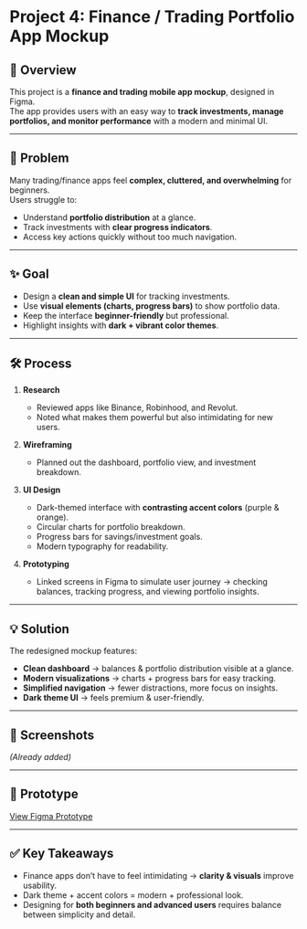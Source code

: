 # Project 4: Finance / Trading Portfolio App Mockup

## 📌 Overview
This project is a **finance and trading mobile app mockup**, designed in Figma.  
The app provides users with an easy way to **track investments, manage portfolios, and monitor performance** with a modern and minimal UI.

---

## 🎯 Problem
Many trading/finance apps feel **complex, cluttered, and overwhelming** for beginners.  
Users struggle to:  
- Understand **portfolio distribution** at a glance.  
- Track investments with **clear progress indicators**.  
- Access key actions quickly without too much navigation.  

---

## ✨ Goal
- Design a **clean and simple UI** for tracking investments.  
- Use **visual elements (charts, progress bars)** to show portfolio data.  
- Keep the interface **beginner-friendly** but professional.  
- Highlight insights with **dark + vibrant color themes**.  

---

## 🛠 Process
1. **Research**  
   - Reviewed apps like Binance, Robinhood, and Revolut.  
   - Noted what makes them powerful but also intimidating for new users.  

2. **Wireframing**  
   - Planned out the dashboard, portfolio view, and investment breakdown.  

3. **UI Design**  
   - Dark-themed interface with **contrasting accent colors** (purple & orange).  
   - Circular charts for portfolio breakdown.  
   - Progress bars for savings/investment goals.  
   - Modern typography for readability.  

4. **Prototyping**  
   - Linked screens in Figma to simulate user journey → checking balances, tracking progress, and viewing portfolio insights.  

---

## 💡 Solution
The redesigned mockup features:  
- **Clean dashboard** → balances & portfolio distribution visible at a glance.  
- **Modern visualizations** → charts + progress bars for easy tracking.  
- **Simplified navigation** → fewer distractions, more focus on insights.  
- **Dark theme UI** → feels premium & user-friendly.  

---

## 📸 Screenshots
*(Already added)*  


---

## 🔗 Prototype
[View Figma Prototype](https://www.figma.com/proto/OEz21mBeG2XxOl93RF4ASa/Portfolio-project?page-id=0%3A1&node-id=2-2&viewport=-146%2C203%2C0.51&t=8jls4I6HmAfIMyBj-1&scaling=scale-down&content-scaling=fixed&starting-point-node-id=2%3A2&show-proto-sidebar=1)  

---

## ✅ Key Takeaways
- Finance apps don’t have to feel intimidating → **clarity & visuals** improve usability.  
- Dark theme + accent colors = modern + professional look.  
- Designing for **both beginners and advanced users** requires balance between simplicity and detail.  
